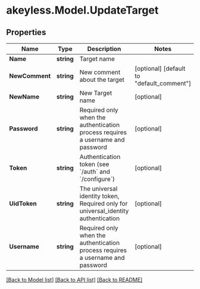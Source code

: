 # akeyless.Model.UpdateTarget

## Properties

Name | Type | Description | Notes
------------ | ------------- | ------------- | -------------
**Name** | **string** | Target name | 
**NewComment** | **string** | New comment about the target | [optional] [default to "default_comment"]
**NewName** | **string** | New Target name | [optional] 
**Password** | **string** | Required only when the authentication process requires a username and password | [optional] 
**Token** | **string** | Authentication token (see &#x60;/auth&#x60; and &#x60;/configure&#x60;) | [optional] 
**UidToken** | **string** | The universal identity token, Required only for universal_identity authentication | [optional] 
**Username** | **string** | Required only when the authentication process requires a username and password | [optional] 

[[Back to Model list]](../README.md#documentation-for-models) [[Back to API list]](../README.md#documentation-for-api-endpoints) [[Back to README]](../README.md)

